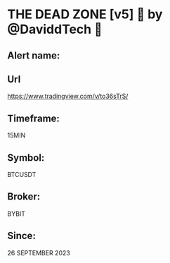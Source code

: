 # THE DEAD ZONE [v5] 🧠 by @DaviddTech 🤖

## Alert name:

## Url
https://www.tradingview.com/v/to36sTrS/

## Timeframe:
15MIN

## Symbol:
BTCUSDT

## Broker:
BYBIT

## Since:
26 SEPTEMBER 2023
